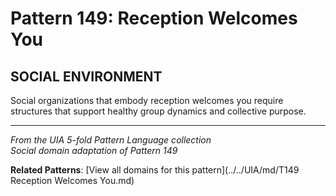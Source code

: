 # Pattern 149: Reception Welcomes You

## SOCIAL ENVIRONMENT

Social organizations that embody reception welcomes you require structures that support healthy group dynamics and collective purpose.

---

*From the UIA 5-fold Pattern Language collection*  
*Social domain adaptation of Pattern 149*

**Related Patterns**: [View all domains for this pattern](../../UIA/md/T149 Reception Welcomes You.md)